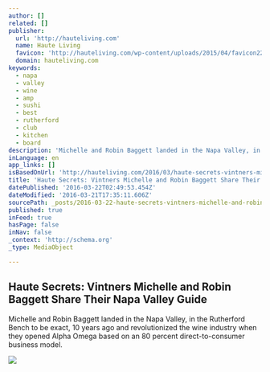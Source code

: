 ```yaml
---
author: []
related: []
publisher:
  url: 'http://hauteliving.com'
  name: Haute Living
  favicon: 'http://hauteliving.com/wp-content/uploads/2015/04/favicon22.ico'
  domain: hauteliving.com
keywords:
  - napa
  - valley
  - wine
  - amp
  - sushi
  - best
  - rutherford
  - club
  - kitchen
  - board
description: 'Michelle and Robin Baggett landed in the Napa Valley, in the Rutherford Bench to be exact, 10 years ago and revolutionized the wine industry when they opened Alpha Omega based on an 80 percent direct-to-consumer business model.'
inLanguage: en
app_links: []
isBasedOnUrl: 'http://hauteliving.com/2016/03/haute-secrets-vintners-michelle-and-robin-baggett-share-their-napa-valley-guide/604008/'
title: 'Haute Secrets: Vintners Michelle and Robin Baggett Share Their Napa Valley Guide'
datePublished: '2016-03-22T02:49:53.454Z'
dateModified: '2016-03-21T17:35:11.606Z'
sourcePath: _posts/2016-03-22-haute-secrets-vintners-michelle-and-robin-baggett-share-the.md
published: true
inFeed: true
hasPage: false
inNav: false
_context: 'http://schema.org'
_type: MediaObject

---
```

<article style=""><h1>Haute Secrets: Vintners Michelle and Robin Baggett Share Their Napa Valley Guide</h1><p>Michelle and Robin Baggett landed in the Napa Valley, in the Rutherford Bench to be exact, 10 years ago and revolutionized the wine industry when they opened Alpha Omega based on an 80 percent direct-to-consumer business model.</p><img src="http://hauteliving.com/wp-content/uploads/2016/03/Robin-and-Michelle_Haute-Secrets.jpg" /></article>